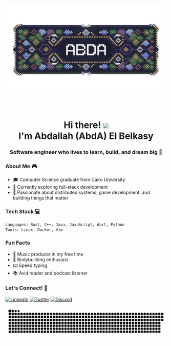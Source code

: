 <img src="AbdA.png" alt="GitHub Banner" />

<h1 align="center"><br>Hi there! <img src="https://user-images.githubusercontent.com/42378118/110234147-e3259600-7f4e-11eb-95be-0c4047144dea.gif" width="30"><br>  I'm Abdallah (AbdA) El Belkasy</h1>
<h3 align="center">Software engineer who lives to learn, build, and dream big 🚀</h3>

### About Me 🎮

- 🎓 Computer Science graduate from Cairo University
- 🎯 Currently exploring full-stack development
- 🌟 Passionate about distributed systems, game development, and building things that matter

### Tech Stack 💻

```
Languages: Rust, C++, Java, JavaScript, dart, Python
Tools: Linux, Docker, Vim
```

### Fun Facts

- 🎵 Music producer in my free time
- 💪 Bodybuilding enthusiast
- ⌨️ Speed typing
- 📚 Avid reader and podcast listener

### Let's Connect! 🤝

[![LinkedIn](https://img.shields.io/badge/LinkedIn-0077B5?style=for-the-badge&logo=linkedin&logoColor=white)](https://linkedin.com/in/abdallahelbelkasy)
[![Twitter](https://img.shields.io/badge/Twitter-1DA1F2?style=for-the-badge&logo=twitter&logoColor=white)](https://twitter.com/abdaishere)
[![Discord](https://img.shields.io/badge/Discord-5865F2?style=for-the-badge&logo=discord&logoColor=white)](https://discord.com/users/421742071523704832)

<picture>
  <source media="(prefers-color-scheme: dark)" srcset="https://raw.githubusercontent.com/abdaishere/abdaishere/output/github-snake-dark.svg" />
  <source media="(prefers-color-scheme: light)" srcset="https://raw.githubusercontent.com/abdaishere/abdaishere/output/ocean.svg" />
  <img alt="github-snake" src="https://raw.githubusercontent.com/abdaishere/abdaishere/output/github-snake.svg" />
</picture>
